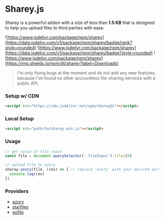 # Sharey.js

Sharey is a powerful addon with a size of less than **1.5 KB** that is designed to help you upload files to third parties with ease.

![https://www.jsdelivr.com/package/npm/sharey](https://data.jsdelivr.com/v1/package/npm/sharey/badge/rank?style=rounded) ![https://www.jsdelivr.com/package/npm/sharey](https://data.jsdelivr.com/v1/package/npm/sharey/badge?style=rounded) ![https://www.jsdelivr.com/package/npm/sharey](https://img.shields.io/npm/dt/sharey?label=Downloads)

> I'm only fixing bugs at the moment and do not add any new features, because I've found no other accountless file-sharing services with a public API.

### Setup w/ CDN
```HTML
<script src="https://cdn.jsdelivr.net/npm/sharey@1"></script>
```

### Local Setup
```HTML
<script src="path/to/sharey.min.js"></script>
```

### Usage
```JavaScript
// get value of file input
const file = document.querySelector('.fileInput').files[0]

// upload file to azury
sharey.azury(file, (res) => { // replace 'azury' with your desired service
  console.log(res)
})
```

### Providers
- [azury](https://azury.gg)
- [starfiles](https://starfiles.co)
- [gofile](https://gofile.io)
